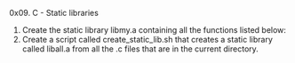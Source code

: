 0x09. C - Static libraries
1. Create the static library libmy.a containing all the functions listed below:
2. Create a script called create_static_lib.sh that creates a static library called liball.a from all the .c files that are in the current directory.
